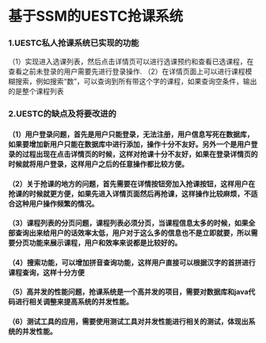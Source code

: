﻿# 基于SSM的UESTC抢课系统


### 1.UESTC私人抢课系统已实现的功能
（1）实现进入选课列表，然后点击详情页可以进行选课预约和查看已选课程，在查看之前未登录的用户需要先进行登录操作.
（2）在详情页面上可以进行课程模糊搜索，例如搜索“数”，可以查询到所有带这个字的课程，如果查询空条件，输出的是整个课程列表

### 2.UESTC的缺点及将要改进的
#### （1）用户登录问题，首先是用户只能登录，无法注册，用户信息写死在数据库，如果要增加新用户只能在数据库中进行添加，操作十分不友好。另外一个是用户登录的过程出现在点击详情页的时候，这样对抢课十分不友好，如果在登录详情页的时候就将用户登录，这样用户之后的任意操作都比较方便。
#### （2）关于抢课的地方的问题，首先需要在详情按钮旁加入抢课按钮，这样用户在抢课的时候就更方便，如果先进入详情页面然后再抢课，这样操作比较麻烦，不适合这种用户操作频繁的情况。
#### （3）课程列表的分页问题，课程列表必须分页，当课程信息太多的时候，如果全部查询出来给用户的话效率太低，用户对于这么多的信息也不是立即就要，所以需要分页功能来展示课程，用户和效率来说都是比较好的。
#### （4）搜索功能，可以增加拼音查询功能，这样用户直接可以根据汉字的首拼进行课程查询，这样十分方便
#### （5）高并发的性能问题，抢课系统是一个高并发的项目，需要对数据库和java代码进行相关调整来提高系统的并发性能。
#### （6）测试工具的应用，需要使用测试工具对并发性能进行相关的测试，体现出系统的并发性能。




